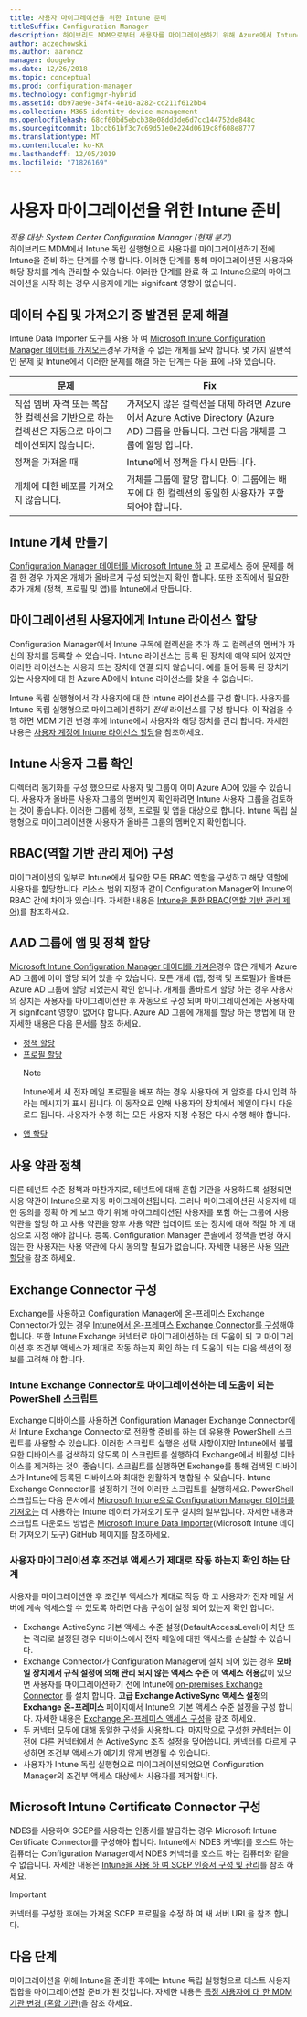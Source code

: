 ```yaml
---
title: 사용자 마이그레이션을 위한 Intune 준비
titleSuffix: Configuration Manager
description: 하이브리드 MDM으로부터 사용자를 마이그레이션하기 위해 Azure에서 Intune을 준비하는 방법을 알아봅니다.
author: aczechowski
ms.author: aaroncz
manager: dougeby
ms.date: 12/26/2018
ms.topic: conceptual
ms.prod: configuration-manager
ms.technology: configmgr-hybrid
ms.assetid: db97ae9e-34f4-4e10-a282-cd211f612bb4
ms.collection: M365-identity-device-management
ms.openlocfilehash: 68cf60bd5ebcb38e08dd3de6d7cc144752de848c
ms.sourcegitcommit: 1bccb61bf3c7c69d51e0e224d0619c8f608e8777
ms.translationtype: MT
ms.contentlocale: ko-KR
ms.lasthandoff: 12/05/2019
ms.locfileid: "71826169"
---
```

# <a name="prepare-intune-for-user-migration"></a>사용자 마이그레이션을 위한 Intune 준비 

*적용 대상: System Center Configuration Manager (현재 분기)*     
하이브리드 MDM에서 Intune 독립 실행형으로 사용자를 마이그레이션하기 전에 Intune을 준비 하는 단계를 수행 합니다. 이러한 단계를 통해 마이그레이션된 사용자와 해당 장치를 계속 관리할 수 있습니다. 이러한 단계를 완료 하 고 Intune으로의 마이그레이션을 시작 하는 경우 사용자에 게는 signifcant 영향이 없습니다.  

## <a name="fix-issues-found-during-data-collection-and-import"></a>데이터 수집 및 가져오기 중 발견된 문제 해결
Intune Data Importer 도구를 사용 하 여 [Microsoft Intune Configuration Manager 데이터를 가져오는](migrate-import-data.md)경우 가져올 수 없는 개체를 요약 합니다. 몇 가지 일반적인 문제 및 Intune에서 이러한 문제를 해결 하는 단계는 다음 표에 나와 있습니다. 

|문제  |Fix  |
|---------|---------|
|직접 멤버 자격 또는 복잡 한 컬렉션을 기반으로 하는 컬렉션은 자동으로 마이그레이션되지 않습니다.|가져오지 않은 컬렉션을 대체 하려면 Azure에서 Azure Active Directory (Azure AD) 그룹을 만듭니다. 그런 다음 개체를 그룹에 할당 합니다.|
|정책을 가져올 때 |Intune에서 정책을 다시 만듭니다.|
|개체에 대한 배포를 가져오지 않습니다.|개체를 그룹에 할당 합니다. 이 그룹에는 배포에 대 한 컬렉션의 동일한 사용자가 포함 되어야 합니다.|

## <a name="create-intune-objects"></a>Intune 개체 만들기 
[Configuration Manager 데이터를 Microsoft Intune 하](migrate-import-data.md) 고 프로세스 중에 문제를 해결 한 경우 가져온 개체가 올바르게 구성 되었는지 확인 합니다. 또한 조직에서 필요한 추가 개체 (정책, 프로필 및 앱)를 Intune에서 만듭니다. 

## <a name="assign-intune-licenses-to-migrated-users"></a>마이그레이션된 사용자에게 Intune 라이선스 할당
Configuration Manager에서 Intune 구독에 컬렉션을 추가 하 고 컬렉션의 멤버가 자신의 장치를 등록할 수 있습니다. Intune 라이선스는 등록 된 장치에 예약 되어 있지만 이러한 라이선스는 사용자 또는 장치에 연결 되지 않습니다. 예를 들어 등록 된 장치가 있는 사용자에 대 한 Azure AD에서 Intune 라이선스를 찾을 수 없습니다. 

Intune 독립 실행형에서 각 사용자에 대 한 Intune 라이선스를 구성 합니다. 사용자를 Intune 독립 실행형으로 마이그레이션하기 *전에* 라이선스를 구성 합니다. 이 작업을 수행 하면 MDM 기관 변경 후에 Intune에서 사용자와 해당 장치를 관리 합니다. 자세한 내용은 [사용자 계정에 Intune 라이선스 할당](https://docs.microsoft.com/intune/licenses-assign)을 참조하세요. 

## <a name="verify-intune-user-groups"></a>Intune 사용자 그룹 확인
디렉터리 동기화를 구성 했으므로 사용자 및 그룹이 이미 Azure AD에 있을 수 있습니다. 사용자가 올바른 사용자 그룹의 멤버인지 확인하려면 Intune 사용자 그룹을 검토하는 것이 좋습니다. 이러한 그룹에 정책, 프로필 및 앱을 대상으로 합니다. Intune 독립 실행형으로 마이그레이션한 사용자가 올바른 그룹의 멤버인지 확인합니다. 

## <a name="configure-role-based-administration-control-rbac"></a>RBAC(역할 기반 관리 제어) 구성
마이그레이션의 일부로 Intune에서 필요한 모든 RBAC 역할을 구성하고 해당 역할에 사용자를 할당합니다. 리소스 범위 지정과 같이 Configuration Manager와 Intune의 RBAC 간에 차이가 있습니다. 자세한 내용은 [Intune을 통한 RBAC(역할 기반 관리 제어)](https://docs.microsoft.com/intune/role-based-access-control)를 참조하세요.

## <a name="assign-apps-and-policies-to-aad-groups"></a>AAD 그룹에 앱 및 정책 할당
[Microsoft Intune Configuration Manager 데이터를 가져온](migrate-import-data.md)경우 많은 개체가 Azure AD 그룹에 이미 할당 되어 있을 수 있습니다. 모든 개체 (앱, 정책 및 프로필)가 올바른 Azure AD 그룹에 할당 되었는지 확인 합니다. 개체를 올바르게 할당 하는 경우 사용자의 장치는 사용자를 마이그레이션한 후 자동으로 구성 되며 마이그레이션에는 사용자에 게 signifcant 영향이 없어야 합니다. Azure AD 그룹에 개체를 할당 하는 방법에 대 한 자세한 내용은 다음 문서를 참조 하세요. 
- [정책 할당](https://docs.microsoft.com/intune/get-started-policies)  
- [프로필 할당](https://docs.microsoft.com/intune/device-profile-assign)  
    > [!NOTE]  
    > Intune에서 새 전자 메일 프로필을 배포 하는 경우 사용자에 게 암호를 다시 입력 하 라는 메시지가 표시 됩니다. 이 동작으로 인해 사용자의 장치에서 메일이 다시 다운로드 됩니다. 사용자가 수행 하는 모든 사용자 지정 수정은 다시 수행 해야 합니다. 
- [앱 할당](https://docs.microsoft.com/intune/get-started-apps) 

## <a name="terms-and-conditions-policy"></a>사용 약관 정책
다른 테넌트 수준 정책과 마찬가지로, 테넌트에 대해 혼합 기관을 사용하도록 설정되면 사용 약관이 Intune으로 자동 마이그레이션됩니다.  그러나 마이그레이션된 사용자에 대 한 동의를 정확 하 게 보고 하기 위해 마이그레이션된 사용자를 포함 하는 그룹에 사용 약관을 할당 하 고 사용 약관을 향후 사용 약관 업데이트 또는 장치에 대해 적절 하 게 대상으로 지정 해야 합니다. 등록. Configuration Manager 콘솔에서 정책을 변경 하지 않는 한 사용자는 사용 약관에 다시 동의할 필요가 없습니다. 자세한 내용은 사용 [약관 할당](https://docs.microsoft.com/intune/enrollment/terms-and-conditions-create#create-terms-and-conditions)을 참조 하세요.

## <a name="configure-the-exchange-connector"></a>Exchange Connector 구성
Exchange를 사용하고 Configuration Manager에 온-프레미스 Exchange Connector가 있는 경우 [Intune에서 온-프레미스 Exchange Connector를 구성](https://docs.microsoft.com/intune/exchange-connector-install)해야 합니다. 또한 Intune Exchange 커넥터로 마이그레이션하는 데 도움이 되 고 마이그레이션 후 조건부 액세스가 제대로 작동 하는지 확인 하는 데 도움이 되는 다음 섹션의 정보를 고려해 야 합니다.

### <a name="powershell-scripts-to-help-you-migrate-to-the-intune-exchange-connector"></a>Intune Exchange Connector로 마이그레이션하는 데 도움이 되는 PowerShell 스크립트 
Exchange 디바이스를 사용하면 Configuration Manager Exchange Connector에서 Intune Exchange Connector로 전환할 준비를 하는 데 유용한 PowerShell 스크립트를 사용할 수 있습니다. 이러한 스크립트 실행은 선택 사항이지만 Intune에서 불필요한 디바이스를 검색하지 않도록 이 스크립트를 실행하여 Exchange에서 비활성 디바이스를 제거하는 것이 좋습니다. 스크립트를 실행하면 Exchange를 통해 검색된 디바이스가 Intune에 등록된 디바이스와 최대한 원활하게 병합될 수 있습니다. Intune Exchange Connector를 설정하기 전에 이러한 스크립트를 실행하세요. PowerShell 스크립트는 다음 문서에서 [Microsoft Intune으로 Configuration Manager 데이터를 가져오는](migrate-import-data.md) 데 사용하는 Intune 데이터 가져오기 도구 설치의 일부입니다. 자세한 내용과 스크립트 다운로드 방법은 [Microsoft Intune Data Importer](https://github.com/ConfigMgrTools/Intune-Data-Importer)(Microsoft Intune 데이터 가져오기 도구) GitHub 페이지를 참조하세요.

### <a name="steps-to-make-sure-conditional-access-works-properly-after-user-migration"></a>사용자 마이그레이션 후 조건부 액세스가 제대로 작동 하는지 확인 하는 단계
사용자를 마이그레이션한 후 조건부 액세스가 제대로 작동 하 고 사용자가 전자 메일 서버에 계속 액세스할 수 있도록 하려면 다음 구성이 설정 되어 있는지 확인 합니다.
- Exchange ActiveSync 기본 액세스 수준 설정(DefaultAccessLevel)이 차단 또는 격리로 설정된 경우 디바이스에서 전자 메일에 대한 액세스를 손실할 수 있습니다. 
- Exchange Connector가 Configuration Manager에 설치 되어 있는 경우 **모바일 장치에서 규칙 설정에 의해 관리 되지 않는 액세스 수준** 에 **액세스 허용**값이 있으면 사용자를 마이그레이션하기 전에 Intune에 [on-premises Exchange Connector](https://docs.microsoft.com/intune/conditional-access-exchange-create#configure-exchange-on-premises-access) 를 설치 합니다. **고급 Exchange ActiveSync 액세스 설정**의 **Exchange 온-프레미스** 페이지에서 Intune의 기본 액세스 수준 설정을 구성 합니다. 자세한 내용은 [Exchange 온-프레미스 액세스 구성](https://docs.microsoft.com/intune/conditional-access-exchange-create#configure-exchange-on-premises-access)을 참조 하세요.
- 두 커넥터 모두에 대해 동일한 구성을 사용합니다. 마지막으로 구성한 커넥터는 이전에 다른 커넥터에서 쓴 ActiveSync 조직 설정을 덮어씁니다. 커넥터를 다르게 구성하면 조건부 액세스가 예기치 않게 변경될 수 있습니다.
- 사용자가 Intune 독립 실행형으로 마이그레이션되었으면 Configuration Manager의 조건부 액세스 대상에서 사용자를 제거합니다.

## <a name="configure-the-microsoft-intune-certificate-connector"></a>Microsoft Intune Certificate Connector 구성
NDES를 사용하여 SCEP를 사용하는 인증서를 발급하는 경우 Microsoft Intune Certificate Connector를 구성해야 합니다. Intune에서 NDES 커넥터를 호스트 하는 컴퓨터는 Configuration Manager에서 NDES 커넥터를 호스트 하는 컴퓨터와 같을 수 없습니다. 자세한 내용은 [Intune을 사용 하 여 SCEP 인증서 구성 및 관리](https://docs.microsoft.com/intune/certificates-scep-configure)를 참조 하세요. 

> [!Important]    
> 커넥터를 구성한 후에는 가져온 SCEP 프로필을 수정 하 여 새 서버 URL을 참조 합니다.

## <a name="next-step"></a>다음 단계
마이그레이션을 위해 Intune을 준비한 후에는 Intune 독립 실행형으로 테스트 사용자 집합을 마이그레이션할 준비가 된 것입니다. 자세한 내용은 [특정 사용자에 대 한 MDM 기관 변경 (혼합 기관)](migrate-mixed-authority.md)을 참조 하세요.


